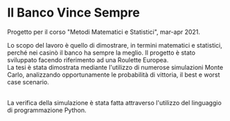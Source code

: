 # Il Banco Vince Sempre
Progetto per il corso "Metodi Matematici e Statistici", mar-apr 2021.

Lo scopo del lavoro è quello di dimostrare, in termini matematici e statistici, perché nei casinò il banco ha sempre la meglio. Il progetto è stato sviluppato facendo riferimento ad una Roulette Europea. <br>
La tesi è stata dimostrata mediante l'utilizzo di numerose simulazioni Monte Carlo, analizzando opportunamente le probabilità di vittoria, il best e worst case scenario. <br><br>

La verifica della simulazione è stata fatta attraverso l'utilizzo del linguaggio di programmazione Python.
